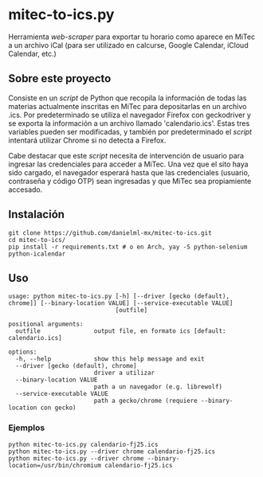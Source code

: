 # mitec-to-ics.py
Herramienta *web-scraper* para exportar tu horario como aparece en MiTec a un archivo iCal (para ser utilizado en calcurse, Google Calendar, iCloud Calendar, etc.) 

## Sobre este proyecto
Consiste en un *script* de Python que recopila la información de todas las materias actualmente inscritas en MiTec para depositarlas en un archivo .ics. Por predeterminado se utiliza el navegador Firefox con geckodriver y se exporta la información a un archivo llamado 'calendario.ics'. Estas tres variables pueden ser modificadas, y también por predeterminado el *script* intentará utilizar Chrome si no detecta a Firefox. 

Cabe destacar que este *script* necesita de intervención de usuario para ingresar las credenciales para acceder a MiTec. Una vez que el sito haya sido cargado, el navegador esperará hasta que las credenciales (usuario, contraseña y código OTP) sean ingresadas y que MiTec sea propiamiente accesado.

## Instalación
```
git clone https://github.com/danielml-mx/mitec-to-ics.git
cd mitec-to-ics/
pip install -r requirements.txt # o en Arch, yay -S python-selenium python-icalendar
```

## Uso
```
usage: python mitec-to-ics.py [-h] [--driver [gecko (default), chrome]] [--binary-location VALUE] [--service-executable VALUE]
                              [outfile]

positional arguments:
  outfile               output file, en formato ics [default: calendario.ics]

options:
  -h, --help            show this help message and exit
  --driver [gecko (default), chrome]
                        driver a utilizar
  --binary-location VALUE
                        path a un navegador (e.g. librewolf)
  --service-executable VALUE
                        path a gecko/chrome (requiere --binary-location con gecko)
```

### Ejemplos
```
python mitec-to-ics.py calendario-fj25.ics 
python mitec-to-ics.py --driver chrome calendario-fj25.ics
python mitec-to-ics.py --driver chrome --binary-location=/usr/bin/chromium calendario-fj25.ics
```
